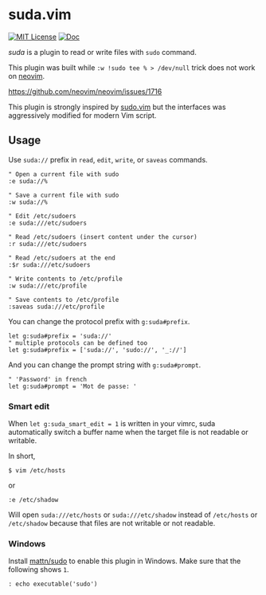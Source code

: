 # suda.vim

[![MIT License](https://img.shields.io/badge/license-MIT-blue.svg?style=flat-square)](LICENSE)
[![Doc](https://img.shields.io/badge/doc-%3Ah%20suda-orange.svg?style=flat-square)](doc/suda.txt)

_suda_ is a plugin to read or write files with `sudo` command.

This plugin was built while `:w !sudo tee % > /dev/null` trick does not work on [neovim][].

https://github.com/neovim/neovim/issues/1716

This plugin is strongly inspired by [sudo.vim][] but the interfaces was aggressively modified for modern Vim script.

[sudo.vim]: https://github.com/vim-scripts/sudo.vim
[neovim]: https://github.com/neovim/neovim

## Usage

Use `suda://` prefix in `read`, `edit`, `write`, or `saveas` commands.

```vim
" Open a current file with sudo
:e suda://%

" Save a current file with sudo
:w suda://%

" Edit /etc/sudoers
:e suda:///etc/sudoers

" Read /etc/sudoers (insert content under the cursor)
:r suda:///etc/sudoers

" Read /etc/sudoers at the end
:$r suda:///etc/sudoers

" Write contents to /etc/profile
:w suda:///etc/profile

" Save contents to /etc/profile
:saveas suda:///etc/profile
```

You can change the protocol prefix with `g:suda#prefix`.

```vim
let g:suda#prefix = 'suda://'
" multiple protocols can be defined too
let g:suda#prefix = ['suda://', 'sudo://', '_://']
```

And you can change the prompt string with `g:suda#prompt`.

```vim
" 'Password' in french
let g:suda#prompt = 'Mot de passe: '
```

### Smart edit

When `let g:suda_smart_edit = 1` is written in your vimrc, suda automatically switch a buffer name when the target file is not readable or writable.

In short,

```
$ vim /etc/hosts
```

or

```
:e /etc/shadow
```

Will open `suda:///etc/hosts` or `suda:///etc/shadow` instead of `/etc/hosts` or `/etc/shadow` because that files are not writable or not readable.

### Windows

Install [mattn/sudo](https://github.com/mattn/sudo) to enable this plugin in Windows.
Make sure that the following shows `1`.

```vim
: echo executable('sudo')
```
